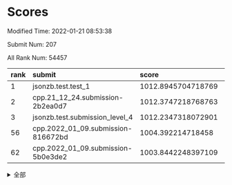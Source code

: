# Scores

Modified Time: 2022-01-21 08:53:38

Submit Num: 207

All Rank Num: 54457

| rank |               submit               |       score        |       sigma        | pk_num |
| :--- | :--------------------------------- | :----------------- | :----------------- | :----- |
| 1    | jsonzb.test.test_1                 | 1012.8945704718769 | 0.8108348002827831 | 1050   |
| 2    | cpp.21_12_24.submission-2b2ea0d7   | 1012.3747218768763 | 0.800573000970599  | 1050   |
| 3    | jsonzb.test.submission_level_4     | 1012.2347318072901 | 0.8163326097809377 | 1056   |
| 56   | cpp.2022_01_09.submission-816672bd | 1004.392214718458  | 0.7072494704830907 | 1052   |
| 62   | cpp.2022_01_09.submission-5b0e3de2 | 1003.8442248397109 | 0.709778189324711  | 1047   |


<details>
<summary>全部</summary>

| rank |                 submit                 |       score        |       sigma        | pk_num |
| :--- | :------------------------------------- | :----------------- | :----------------- | :----- |
| 1    | jsonzb.test.test_1                     | 1012.8945704718769 | 0.8108348002827831 | 1050   |
| 2    | cpp.21_12_24.submission-2b2ea0d7       | 1012.3747218768763 | 0.800573000970599  | 1050   |
| 3    | jsonzb.test.submission_level_4         | 1012.2347318072901 | 0.8163326097809377 | 1056   |
| 4    | gobigger.level_3.submission_level_3_19 | 1011.3593448643709 | 0.7720139302528705 | 1053   |
| 5    | gobigger.level_3.submission_level_3_40 | 1011.3213004785742 | 0.7633293761706514 | 1056   |
| 6    | gobigger.level_3.submission_level_3_36 | 1011.236535616713  | 0.7825542520960352 | 1048   |
| 7    | gobigger.level_3.submission_level_3_21 | 1011.0639776815063 | 0.753424569235179  | 1052   |
| 8    | gobigger.level_3.submission_level_3_0  | 1010.7861984401717 | 0.753311104907944  | 1051   |
| 9    | gobigger.level_3.submission_level_3_20 | 1010.756596072957  | 0.7636782998933151 | 1052   |
| 10   | gobigger.level_3.submission_level_3_29 | 1010.7499085916776 | 0.755959569360088  | 1053   |
| 11   | gobigger.level_3.submission_level_3_42 | 1010.6960802268608 | 0.7796433875232257 | 1051   |
| 12   | gobigger.level_3.submission_level_3_35 | 1010.5405182077512 | 0.7635147256525024 | 1056   |
| 13   | gobigger.level_3.submission_level_3_16 | 1010.5004443854225 | 0.7348850291966867 | 1053   |
| 14   | gobigger.level_3.submission_level_3_17 | 1010.450059010683  | 0.7531319610541077 | 1047   |
| 15   | gobigger.level_3.submission_level_3_27 | 1010.4385160755862 | 0.764406014544633  | 1054   |
| 16   | gobigger.level_3.submission_level_3_9  | 1010.3950300199947 | 0.7693167983292711 | 1049   |
| 17   | gobigger.level_3.submission_level_3_48 | 1010.3320889820205 | 0.7769957555838645 | 1052   |
| 18   | gobigger.level_3.submission_level_3_38 | 1010.2923523921739 | 0.7876184181662295 | 1054   |
| 19   | gobigger.level_3.submission_level_3_6  | 1010.2861608858374 | 0.7559117103503106 | 1052   |
| 20   | gobigger.level_3.submission_level_3_22 | 1010.2812866460213 | 0.752332647971172  | 1052   |
| 21   | gobigger.level_3.submission_level_3_34 | 1010.2548129431788 | 0.7683972578263758 | 1053   |
| 22   | gobigger.level_3.submission_level_3_46 | 1010.2194407641917 | 0.7579118161970955 | 1047   |
| 23   | gobigger.level_3.submission_level_3_13 | 1010.1958073288367 | 0.7446027297094556 | 1054   |
| 24   | gobigger.level_3.submission_level_3_7  | 1010.0619783619604 | 0.749944301981002  | 1056   |
| 25   | gobigger.level_3.submission_level_3_39 | 1010.0436269217455 | 0.7542363330793592 | 1052   |
| 26   | gobigger.level_3.submission_level_3_25 | 1010.0280378016831 | 0.7449242354490461 | 1052   |
| 27   | gobigger.level_3.submission_level_3_14 | 1010.0139324260118 | 0.7600970954342545 | 1052   |
| 28   | gobigger.level_3.submission_level_3_31 | 1009.9894560966    | 0.7384403993790576 | 1053   |
| 29   | gobigger.level_3.submission_level_3_1  | 1009.9867183620084 | 0.7678431502406693 | 1051   |
| 30   | gobigger.level_3.submission_level_3_41 | 1009.9242335514664 | 0.7494143926441406 | 1051   |
| 31   | gobigger.level_3.submission_level_3_5  | 1009.8421861228976 | 0.7456947432286217 | 1047   |
| 32   | gobigger.level_3.submission_level_3_47 | 1009.7830215640578 | 0.7648534413509721 | 1061   |
| 33   | gobigger.level_3.submission_level_3_49 | 1009.6185232677097 | 0.7655171722189655 | 1051   |
| 34   | gobigger.level_3.submission_level_3_28 | 1009.6003057498042 | 0.7537236745036635 | 1050   |
| 35   | gobigger.level_3.submission_level_3_18 | 1009.5489063575335 | 0.7612040417430584 | 1057   |
| 36   | gobigger.level_3.submission_level_3_37 | 1009.4686335405072 | 0.7457486925802468 | 1053   |
| 37   | gobigger.level_3.submission_level_3_45 | 1009.4686134594212 | 0.7603799310675106 | 1052   |
| 38   | gobigger.level_3.submission_level_3_11 | 1009.433885266673  | 0.75041269745511   | 1052   |
| 39   | gobigger.level_3.submission_level_3_24 | 1009.3224505162369 | 0.7492334407231105 | 1051   |
| 40   | gobigger.level_3.submission_level_3_8  | 1009.2924121002478 | 0.7415173905390338 | 1051   |
| 41   | gobigger.level_3.submission_level_3_30 | 1009.2806035287969 | 0.7489118869539029 | 1047   |
| 42   | gobigger.level_3.submission_level_3_43 | 1009.2122551426584 | 0.7551161737843838 | 1056   |
| 43   | gobigger.level_3.submission_level_3_32 | 1009.1211488214852 | 0.7732342579598502 | 1056   |
| 44   | gobigger.level_3.submission_level_3_44 | 1009.0647825774053 | 0.7536966978350818 | 1053   |
| 45   | gobigger.level_3.submission_level_3_12 | 1008.9962328963497 | 0.76134999154175   | 1053   |
| 46   | gobigger.level_3.submission_level_3_33 | 1008.9414438464532 | 0.7300653246224451 | 1050   |
| 47   | gobigger.level_3.submission_level_3_15 | 1008.8494941109234 | 0.7322594286653624 | 1054   |
| 48   | gobigger.level_3.submission_level_3_23 | 1008.7983853214791 | 0.7419230442953909 | 1049   |
| 49   | gobigger.level_3.submission_level_3_2  | 1008.6932970994633 | 0.728938224194145  | 1057   |
| 50   | gobigger.level_3.submission_level_3_10 | 1008.64231590233   | 0.7540855536522361 | 1052   |
| 51   | gobigger.level_3.submission_level_3_26 | 1007.9854569876838 | 0.7382903908714828 | 1053   |
| 52   | gobigger.level_3.submission_level_3_4  | 1007.8156584595723 | 0.7299556366875893 | 1054   |
| 53   | gobigger.level_3.submission_level_3_3  | 1007.8146534049636 | 0.7691331495728906 | 1053   |
| 54   | gobigger.level_1.submission_level_1_30 | 1004.4545059596489 | 0.7089677977804327 | 1056   |
| 55   | gobigger.level_1.submission_level_1_15 | 1004.4276600879181 | 0.7306788951009794 | 1051   |
| 56   | cpp.2022_01_09.submission-816672bd     | 1004.392214718458  | 0.7072494704830907 | 1052   |
| 57   | gobigger.level_1.submission_level_1_34 | 1004.3758913010628 | 0.7269864176535529 | 1050   |
| 58   | gobigger.level_1.submission_level_1_3  | 1004.3563929959363 | 0.7104843330006266 | 1046   |
| 59   | gobigger.level_1.submission_level_1_16 | 1004.20187966548   | 0.7217586601135466 | 1054   |
| 60   | gobigger.level_1.submission_level_1_23 | 1004.0531957206533 | 0.7158359333001812 | 1046   |
| 61   | gobigger.level_1.submission_level_1_24 | 1003.8775561416331 | 0.7117799014655538 | 1050   |
| 62   | cpp.2022_01_09.submission-5b0e3de2     | 1003.8442248397109 | 0.709778189324711  | 1047   |
| 63   | gobigger.level_1.submission_level_1_49 | 1003.8396323369318 | 0.7137343957401169 | 1051   |
| 64   | gobigger.level_1.submission_level_1_9  | 1003.8244616528011 | 0.7148453732058659 | 1056   |
| 65   | gobigger.level_1.submission_level_1_46 | 1003.8229436445959 | 0.7106396288962976 | 1051   |
| 66   | gobigger.level_1.submission_level_1_12 | 1003.7400467545933 | 0.7124370953252058 | 1052   |
| 67   | gobigger.level_1.submission_level_1_29 | 1003.6952916608952 | 0.7158684771407007 | 1055   |
| 68   | gobigger.level_1.submission_level_1_36 | 1003.6419902095927 | 0.7273263256918139 | 1047   |
| 69   | gobigger.level_1.submission_level_1_14 | 1003.6026713340573 | 0.7114410672624608 | 1054   |
| 70   | gobigger.level_1.submission_level_1_10 | 1003.5867894330997 | 0.7135821814881885 | 1053   |
| 71   | gobigger.level_1.submission_level_1_48 | 1003.4950038788973 | 0.7076774763191833 | 1054   |
| 72   | gobigger.level_1.submission_level_1_27 | 1003.4875547126369 | 0.7160456293696575 | 1054   |
| 73   | gobigger.level_1.submission_level_1_26 | 1003.463705459968  | 0.71362038913101   | 1053   |
| 74   | gobigger.level_1.submission_level_1_35 | 1003.4309291184296 | 0.7071277815585144 | 1056   |
| 75   | gobigger.level_1.submission_level_1_20 | 1003.346705781004  | 0.7013375923923092 | 1050   |
| 76   | gobigger.level_1.submission_level_1_0  | 1003.2760307847948 | 0.7336661522648992 | 1052   |
| 77   | gobigger.level_1.submission_level_1_19 | 1003.2403681787932 | 0.7121797642099168 | 1050   |
| 78   | gobigger.level_1.submission_level_1_8  | 1003.1816320877849 | 0.7372044396143675 | 1053   |
| 79   | gobigger.level_1.submission_level_1_13 | 1003.1711854645714 | 0.7150684723601283 | 1053   |
| 80   | gobigger.level_1.submission_level_1_25 | 1003.1672013680155 | 0.7113105218696364 | 1048   |
| 81   | gobigger.level_1.submission_level_1_18 | 1003.1253690779724 | 0.7100263112854552 | 1050   |
| 82   | gobigger.level_1.submission_level_1_43 | 1002.9589543909982 | 0.7206771051366317 | 1053   |
| 83   | gobigger.level_1.submission_level_1_2  | 1002.9545890335946 | 0.7030152261663752 | 1056   |
| 84   | gobigger.level_1.submission_level_1_28 | 1002.937915521302  | 0.7113703953307146 | 1053   |
| 85   | gobigger.level_1.submission_level_1_1  | 1002.8873063714143 | 0.715331162513632  | 1053   |
| 86   | gobigger.level_1.submission_level_1_31 | 1002.8864982390133 | 0.7160163562326408 | 1056   |
| 87   | gobigger.level_1.submission_level_1_41 | 1002.7551761257648 | 0.7151353078270941 | 1049   |
| 88   | gobigger.level_1.submission_level_1_7  | 1002.7023863125364 | 0.7025230990644901 | 1052   |
| 89   | gobigger.level_1.submission_level_1_22 | 1002.6496959785106 | 0.7295126109620875 | 1055   |
| 90   | gobigger.level_1.submission_level_1_6  | 1002.5751784787494 | 0.7241809775657144 | 1056   |
| 91   | gobigger.level_1.submission_level_1_40 | 1002.5624922853591 | 0.7110250257093158 | 1050   |
| 92   | gobigger.level_1.submission_level_1_4  | 1002.4983940214427 | 0.7118089236915225 | 1055   |
| 93   | gobigger.level_1.submission_level_1_37 | 1002.4845948789014 | 0.705811348746925  | 1049   |
| 94   | gobigger.level_1.submission_level_1_47 | 1002.4550921793507 | 0.7082590562932849 | 1049   |
| 95   | gobigger.level_1.submission_level_1_39 | 1002.4289710344444 | 0.7094887751418053 | 1057   |
| 96   | gobigger.level_1.submission_level_1_38 | 1002.4207167037799 | 0.7217245595006804 | 1056   |
| 97   | gobigger.level_1.submission_level_1_45 | 1002.3901255248371 | 0.7169688303376869 | 1050   |
| 98   | gobigger.level_1.submission_level_1_33 | 1002.2590590641955 | 0.7092203479001266 | 1047   |
| 99   | gobigger.level_1.submission_level_1_21 | 1002.2293847607689 | 0.7154862813868371 | 1055   |
| 100  | gobigger.level_1.submission_level_1_17 | 1002.1277358610822 | 0.7195601038185694 | 1049   |
| 101  | gobigger.level_1.submission_level_1_44 | 1002.1043698996609 | 0.7119747242433204 | 1051   |
| 102  | gobigger.level_1.submission_level_1_11 | 1002.0370843920856 | 0.7026854116234201 | 1053   |
| 103  | gobigger.level_1.submission_level_1_5  | 1002.0028615882942 | 0.7204200921919036 | 1055   |
| 104  | gobigger.level_1.submission_level_1_32 | 1001.6426222043239 | 0.7086545659402318 | 1050   |
| 105  | gobigger.level_1.submission_level_1_42 | 1001.0559639673772 | 0.7053341770579992 | 1055   |
| 106  | gobigger.random.submission_random_20   | 997.1325835881452  | 0.7068797067610715 | 1051   |
| 107  | gobigger.random.submission_random_9    | 996.8791538636457  | 0.7100106209926826 | 1054   |
| 108  | gobigger.random.submission_random_26   | 996.7913905372031  | 0.6928822036649529 | 1055   |
| 109  | gobigger.random.submission_random_25   | 996.6894921661969  | 0.7090215292663734 | 1053   |
| 110  | gobigger.random.submission_random_36   | 996.6767436885934  | 0.7169824330258024 | 1057   |
| 111  | gobigger.random.submission_random_15   | 996.6240599548925  | 0.7218278867226369 | 1054   |
| 112  | gobigger.random.submission_random_24   | 996.6119298725981  | 0.6987236001887253 | 1056   |
| 113  | gobigger.random.submission_random_43   | 996.5360617209791  | 0.7013763036989015 | 1050   |
| 114  | gobigger.random.submission_random_48   | 996.5292988824958  | 0.6989499484698941 | 1048   |
| 115  | gobigger.random.submission_random_10   | 996.463185576545   | 0.7083334057521782 | 1055   |
| 116  | gobigger.random.submission_random_11   | 996.448377917616   | 0.7119858933532354 | 1052   |
| 117  | gobigger.random.submission_random_18   | 996.3798455850302  | 0.7102419008858926 | 1051   |
| 118  | gobigger.random.submission_random_14   | 996.3756214870971  | 0.7089382218253607 | 1054   |
| 119  | gobigger.random.submission_random_35   | 996.371244172078   | 0.6979028428979747 | 1053   |
| 120  | gobigger.random.submission_random_40   | 996.1543860747172  | 0.7006125910032371 | 1053   |
| 121  | gobigger.random.submission_random_2    | 996.0750353093522  | 0.7077159298446268 | 1053   |
| 122  | gobigger.random.submission_random_47   | 996.0450242156857  | 0.7182840482798095 | 1055   |
| 123  | gobigger.random.submission_random_13   | 996.0347771920915  | 0.706300376025986  | 1045   |
| 124  | gobigger.random.submission_random_31   | 996.0059535816307  | 0.6968032391394752 | 1052   |
| 125  | gobigger.random.submission_random_6    | 995.9466185608769  | 0.7077948703718879 | 1054   |
| 126  | gobigger.random.submission_random_19   | 995.942270656461   | 0.699879686171599  | 1059   |
| 127  | gobigger.random.submission_random_17   | 995.9419834058302  | 0.6995909652398813 | 1057   |
| 128  | gobigger.random.submission_random_37   | 995.9404402147687  | 0.7101301571245724 | 1050   |
| 129  | gobigger.random.submission_random_38   | 995.9344768903787  | 0.7147432555819082 | 1048   |
| 130  | gobigger.random.submission_random_45   | 995.9281348301339  | 0.7082286360254029 | 1051   |
| 131  | gobigger.random.submission_random_21   | 995.9277515494043  | 0.7236060874174444 | 1052   |
| 132  | gobigger.random.submission_random_34   | 995.902110976792   | 0.7247653524707537 | 1052   |
| 133  | gobigger.random.submission_random_46   | 995.887949647684   | 0.7128344177627967 | 1050   |
| 134  | gobigger.random.submission_random_41   | 995.8344419235262  | 0.7091877977596434 | 1049   |
| 135  | gobigger.random.submission_random_33   | 995.7405548404353  | 0.6964885225631534 | 1054   |
| 136  | gobigger.random.submission_random_32   | 995.6669789703026  | 0.7122630580367688 | 1051   |
| 137  | gobigger.random.submission_random_12   | 995.603378213602   | 0.7111502426297852 | 1056   |
| 138  | gobigger.random.submission_random_23   | 995.6006137553791  | 0.713143223449615  | 1054   |
| 139  | gobigger.random.submission_random_5    | 995.5949257583318  | 0.7146366786766379 | 1053   |
| 140  | gobigger.random.submission_random_1    | 995.5815953094365  | 0.7002907272544515 | 1052   |
| 141  | gobigger.random.submission_random_39   | 995.5210089454405  | 0.7226356421679961 | 1053   |
| 142  | gobigger.random.submission_random_16   | 995.4248397461046  | 0.7190495362598296 | 1049   |
| 143  | gobigger.random.submission_random_7    | 995.4138134131214  | 0.7235641323749538 | 1053   |
| 144  | gobigger.random.submission_random_3    | 995.3948186454909  | 0.7113177681639967 | 1058   |
| 145  | gobigger.random.submission_random_44   | 995.3835887896569  | 0.7117967328162957 | 1051   |
| 146  | gobigger.random.submission_random_28   | 995.3793201799222  | 0.7151218707682794 | 1049   |
| 147  | gobigger.random.submission_random_49   | 995.3570984883925  | 0.7213998999817328 | 1051   |
| 148  | gobigger.random.submission_random_8    | 995.345840943235   | 0.7043019332284375 | 1056   |
| 149  | gobigger.random.submission_random_22   | 995.3261515731658  | 0.7167415679046576 | 1047   |
| 150  | gobigger.random.submission_random_30   | 995.2987957114642  | 0.7182441769706341 | 1049   |
| 151  | gobigger.random.submission_random_42   | 995.1846868185067  | 0.7177053679634229 | 1051   |
| 152  | gobigger.random.submission_random_27   | 995.1296710071828  | 0.7079947938041642 | 1055   |
| 153  | gobigger.random.submission_random_29   | 994.9600436112688  | 0.7021935701343062 | 1052   |
| 154  | gobigger.random.submission_random_0    | 994.6136393108175  | 0.7219303355863357 | 1054   |
| 155  | gobigger.random.submission_random_4    | 994.515712810977   | 0.7158011800260121 | 1050   |
| 156  | gobigger.level_2.submission_level_2_44 | 994.1732421038563  | 0.7246239462204134 | 1051   |
| 157  | gobigger.level_2.submission_level_2_20 | 994.1050523749649  | 0.732047193431574  | 1055   |
| 158  | gobigger.level_2.submission_level_2_21 | 993.7498414219765  | 0.7350986374039606 | 1055   |
| 159  | gobigger.level_2.submission_level_2_13 | 993.5630029834563  | 0.7283385563509599 | 1050   |
| 160  | gobigger.level_2.submission_level_2_32 | 993.4841728266938  | 0.7526063826444246 | 1051   |
| 161  | gobigger.level_2.submission_level_2_36 | 993.3878051563847  | 0.7492217894920881 | 1053   |
| 162  | gobigger.level_2.submission_level_2_2  | 993.3175459362004  | 0.7454413472618335 | 1054   |
| 163  | gobigger.level_2.submission_level_2_5  | 993.2702643944353  | 0.7405018371067347 | 1047   |
| 164  | gobigger.level_2.submission_level_2_23 | 993.2231805943882  | 0.7273427612356944 | 1054   |
| 165  | gobigger.level_2.submission_level_2_22 | 993.2084558194556  | 0.7213629916911346 | 1057   |
| 166  | gobigger.level_2.submission_level_2_1  | 993.085851161209   | 0.7278103290437321 | 1057   |
| 167  | gobigger.level_2.submission_level_2_7  | 993.0318508484626  | 0.7409627837017979 | 1055   |
| 168  | gobigger.level_2.submission_level_2_25 | 992.9464567066586  | 0.7276173096697334 | 1055   |
| 169  | gobigger.level_2.submission_level_2_34 | 992.9212473717554  | 0.7606084795359563 | 1058   |
| 170  | gobigger.level_2.submission_level_2_14 | 992.8634522616127  | 0.7446903129272616 | 1053   |
| 171  | gobigger.level_2.submission_level_2_16 | 992.7776067305232  | 0.7497657903457433 | 1051   |
| 172  | gobigger.level_2.submission_level_2_45 | 992.7504961987241  | 0.7562597764863769 | 1057   |
| 173  | gobigger.level_2.submission_level_2_0  | 992.6933111507379  | 0.741097288876579  | 1052   |
| 174  | gobigger.level_2.submission_level_2_49 | 992.688787455887   | 0.7379672244092009 | 1050   |
| 175  | gobigger.level_2.submission_level_2_19 | 992.6569949581491  | 0.7373464936154072 | 1056   |
| 176  | gobigger.level_2.submission_level_2_29 | 992.5533394027518  | 0.7468110139493433 | 1049   |
| 177  | gobigger.level_2.submission_level_2_39 | 992.5035521318733  | 0.7223816916580887 | 1054   |
| 178  | gobigger.level_2.submission_level_2_46 | 992.4619162356236  | 0.7424044831878568 | 1048   |
| 179  | gobigger.level_2.submission_level_2_27 | 992.4289688506997  | 0.7486398856932656 | 1055   |
| 180  | gobigger.level_2.submission_level_2_6  | 992.3757647909157  | 0.7272040135868447 | 1051   |
| 181  | gobigger.level_2.submission_level_2_9  | 992.3457872508959  | 0.7444039952821979 | 1051   |
| 182  | gobigger.level_2.submission_level_2_15 | 992.3106323970355  | 0.7352527504316386 | 1051   |
| 183  | gobigger.level_2.submission_level_2_3  | 992.2957904402911  | 0.7370159569417475 | 1055   |
| 184  | gobigger.level_2.submission_level_2_31 | 992.2493323529817  | 0.7465133129627801 | 1056   |
| 185  | gobigger.level_2.submission_level_2_12 | 992.2213528994517  | 0.7487204468704525 | 1049   |
| 186  | gobigger.level_2.submission_level_2_11 | 992.1472959622097  | 0.7321656613484904 | 1056   |
| 187  | gobigger.level_2.submission_level_2_4  | 992.1268305967814  | 0.7489972315111714 | 1050   |
| 188  | gobigger.level_2.submission_level_2_43 | 991.9520743579073  | 0.7374383883034358 | 1054   |
| 189  | gobigger.level_2.submission_level_2_18 | 991.9131925133624  | 0.7547621110480329 | 1052   |
| 190  | gobigger.level_2.submission_level_2_33 | 991.7558784909302  | 0.7397339967053482 | 1056   |
| 191  | gobigger.level_2.submission_level_2_17 | 991.7205580145868  | 0.772178387275573  | 1049   |
| 192  | gobigger.level_2.submission_level_2_48 | 991.7180756646684  | 0.739494743843075  | 1057   |
| 193  | gobigger.level_2.submission_level_2_8  | 991.673842889125   | 0.7421882196242512 | 1052   |
| 194  | gobigger.level_2.submission_level_2_37 | 991.6428893317334  | 0.7315598797039145 | 1040   |
| 195  | gobigger.level_2.submission_level_2_30 | 991.571447460592   | 0.746634979052818  | 1053   |
| 196  | gobigger.level_2.submission_level_2_10 | 991.4768089495557  | 0.7446505798816646 | 1048   |
| 197  | gobigger.level_2.submission_level_2_35 | 991.4394913387493  | 0.7512463517163683 | 1051   |
| 198  | gobigger.level_2.submission_level_2_28 | 991.4114564372899  | 0.748018863871631  | 1055   |
| 199  | gobigger.level_2.submission_level_2_24 | 991.2533054548446  | 0.7608579559969688 | 1052   |
| 200  | gobigger.level_2.submission_level_2_26 | 991.1439527665301  | 0.7448446786546239 | 1050   |
| 201  | gobigger.level_2.submission_level_2_40 | 990.8504440145804  | 0.7371855663854986 | 1058   |
| 202  | gobigger.level_2.submission_level_2_47 | 990.8405021111879  | 0.7596191380256883 | 1051   |
| 203  | gobigger.level_2.submission_level_2_38 | 990.2425216052974  | 0.7573125525323524 | 1052   |
| 204  | gobigger.level_2.submission_level_2_41 | 990.204892406203   | 0.7677997887866546 | 1054   |
| 205  | gobigger.level_2.submission_level_2_42 | 989.8850885028482  | 0.7852694204503211 | 1047   |
| 206  | gobigger.none.submission_none_0        | 978.5795220192829  | 1.251557966399379  | 1048   |
| 207  | gobigger.none.submission_none_1        | 976.959824166461   | 1.3450353007439952 | 1053   |

</details>